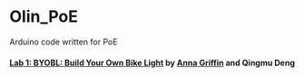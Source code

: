 # Olin_PoE
Arduino code written for PoE

#### [Lab 1: BYOBL: Build Your Own Bike Light](https://github.com/QingmuDeng/Olin_PoE/tree/master/Lab1) by [Anna Griffin](https://github.com/annagriffin) and Qingmu Deng
